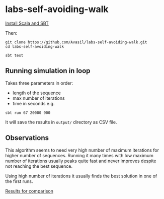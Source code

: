 # labs-self-avoiding-walk

[Install Scala and SBT](https://www.scala-lang.org/download/)

Then:

```
git clone https://github.com/Avasil/labs-self-avoiding-walk.git
cd labs-self-avoiding-walk

sbt test
```

## Running simulation in loop

Takes three parameters in order:
- length of the sequence
- max number of iterations
- time in seconds
e.g.

```
sbt run 67 20000 900
```

It will save the results in `output/` directory as CSV file.

## Observations

This algorithm seems to need very high number of maximum iterations for higher number of sequences.
Running it many times with low maximum number of iterations usually peaks quite fast and never improves
despite not reaching the best sequence. 

Using high number of iterations it usually finds the best solution in one of the first runs.

[Results for comparison](https://github.com/borkob/git_labs/blob/master/results-2016/2016-labs-skew.txt)

